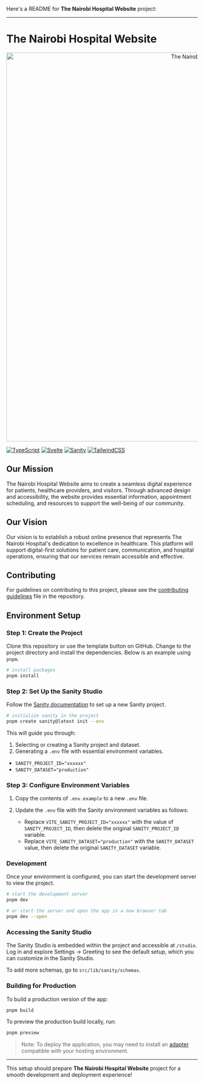 Here's a README for **The Nairobi Hospital Website** project:

---

# The Nairobi Hospital Website
<div align="center">
  <a href="https://github.com/nairobi-hospital/website"><img src="./public/nairobi-hospital-banner.png" width=1024 alt="The Nairobi Hospital Logo"></a>
</div>

[![TypeScript](https://img.shields.io/badge/typescript-%23007ACC.svg?style=for-the-badge&logo=typescript&logoColor=white)](#tech-stack)
[![Svelte](https://img.shields.io/badge/svelte-%23f1413d.svg?style=for-the-badge&logo=svelte&logoColor=white)](#tech-stack)
[![Sanity](https://img.shields.io/badge/sanity-%23f03e2f.svg?style=for-the-badge&logo=sanity&logoColor=white)](#tech-stack)
[![TailwindCSS](https://img.shields.io/badge/tailwindcss-%2338B2AC.svg?style=for-the-badge&logo=tailwind-css&logoColor=white)](#tech-stack)

## Our Mission

The Nairobi Hospital Website aims to create a seamless digital experience for patients, healthcare providers, and visitors. Through advanced design and accessibility, the website provides essential information, appointment scheduling, and resources to support the well-being of our community.

## Our Vision

Our vision is to establish a robust online presence that represents The Nairobi Hospital's dedication to excellence in healthcare. This platform will support digital-first solutions for patient care, communication, and hospital operations, ensuring that our services remain accessible and effective.

## Contributing

For guidelines on contributing to this project, please see the [contributing guidelines](contributing.md) file in the repository.

## Environment Setup

### Step 1: Create the Project

Clone this repository or use the template button on GitHub. Change to the project directory and install the dependencies. Below is an example using `pnpm`.

```bash
# install packages
pnpm install
```

### Step 2: Set Up the Sanity Studio

Follow the [Sanity documentation](https://www.sanity.io/docs/create-a-sanity-project) to set up a new Sanity project.

```bash
# initialize sanity in the project
pnpm create sanity@latest init --env
```

This will guide you through:

1. Selecting or creating a Sanity project and dataset.
2. Generating a `.env` file with essential environment variables.

- `SANITY_PROJECT_ID="xxxxxx"`
- `SANITY_DATASET="production"`

### Step 3: Configure Environment Variables

1. Copy the contents of `.env.example` to a new `.env` file.
2. Update the `.env` file with the Sanity environment variables as follows:

   - Replace `VITE_SANITY_PROJECT_ID="xxxxxx"` with the value of `SANITY_PROJECT_ID`, then delete the original `SANITY_PROJECT_ID` variable.
   - Replace `VITE_SANITY_DATASET="production"` with the `SANITY_DATASET` value, then delete the original `SANITY_DATASET` variable.

### Development

Once your environment is configured, you can start the development server to view the project.

```bash
# start the development server
pnpm dev

# or start the server and open the app in a new browser tab
pnpm dev --open
```

### Accessing the Sanity Studio

The Sanity Studio is embedded within the project and accessible at `/studio`. Log in and explore Settings -> Greeting to see the default setup, which you can customize in the Sanity Studio.

To add more schemas, go to `src/lib/sanity/schemas`.

### Building for Production

To build a production version of the app:

```bash
pnpm build
```

To preview the production build locally, run:

```bash
pnpm preview
```

> Note: To deploy the application, you may need to install an [adapter](https://kit.svelte.dev/docs/adapters) compatible with your hosting environment.

---

This setup should prepare **The Nairobi Hospital Website** project for a smooth development and deployment experience!